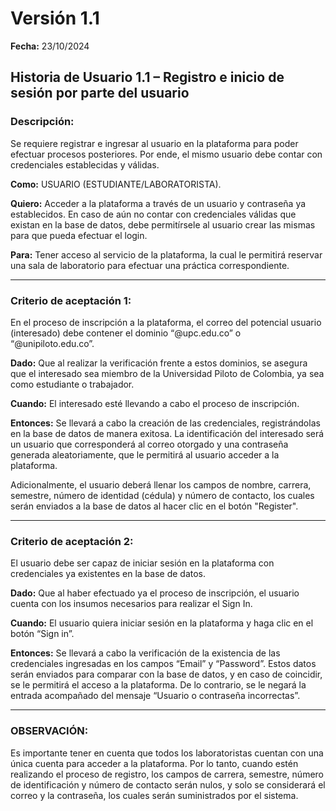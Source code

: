 # Versión 1.1

**Fecha:** 23/10/2024

## Historia de Usuario 1.1 – Registro e inicio de sesión por parte del usuario

### Descripción:

Se requiere registrar e ingresar al usuario en la plataforma para poder efectuar procesos posteriores. Por ende, el mismo usuario debe contar con credenciales establecidas y válidas.

**Como:** USUARIO (ESTUDIANTE/LABORATORISTA).

**Quiero:** Acceder a la plataforma a través de un usuario y contraseña ya establecidos. En caso de aún no contar con credenciales válidas que existan en la base de datos, debe permitírsele al usuario crear las mismas para que pueda efectuar el login.

**Para:** Tener acceso al servicio de la plataforma, la cual le permitirá reservar una sala de laboratorio para efectuar una práctica correspondiente.

---

### Criterio de aceptación 1:

En el proceso de inscripción a la plataforma, el correo del potencial usuario (interesado) debe contener el dominio “@upc.edu.co” o “@unipiloto.edu.co”.

**Dado:** Que al realizar la verificación frente a estos dominios, se asegura que el interesado sea miembro de la Universidad Piloto de Colombia, ya sea como estudiante o trabajador.

**Cuando:** El interesado esté llevando a cabo el proceso de inscripción.

**Entonces:** Se llevará a cabo la creación de las credenciales, registrándolas en la base de datos de manera exitosa. La identificación del interesado será un usuario que corresponderá al correo otorgado y una contraseña generada aleatoriamente, que le permitirá al usuario acceder a la plataforma.

Adicionalmente, el usuario deberá llenar los campos de nombre, carrera, semestre, número de identidad (cédula) y número de contacto, los cuales serán enviados a la base de datos al hacer clic en el botón "Register".

---

### Criterio de aceptación 2:

El usuario debe ser capaz de iniciar sesión en la plataforma con credenciales ya existentes en la base de datos.

**Dado:** Que al haber efectuado ya el proceso de inscripción, el usuario cuenta con los insumos necesarios para realizar el Sign In.

**Cuando:** El usuario quiera iniciar sesión en la plataforma y haga clic en el botón “Sign in”.

**Entonces:** Se llevará a cabo la verificación de la existencia de las credenciales ingresadas en los campos “Email” y “Password”. Estos datos serán enviados para comparar con la base de datos, y en caso de coincidir, se le permitirá el acceso a la plataforma. De lo contrario, se le negará la entrada acompañado del mensaje “Usuario o contraseña incorrectas”.

---

### OBSERVACIÓN:

Es importante tener en cuenta que todos los laboratoristas cuentan con una única cuenta para acceder a la plataforma. Por lo tanto, cuando estén realizando el proceso de registro, los campos de carrera, semestre, número de identificación y número de contacto serán nulos, y solo se considerará el correo y la contraseña, los cuales serán suministrados por el sistema.
